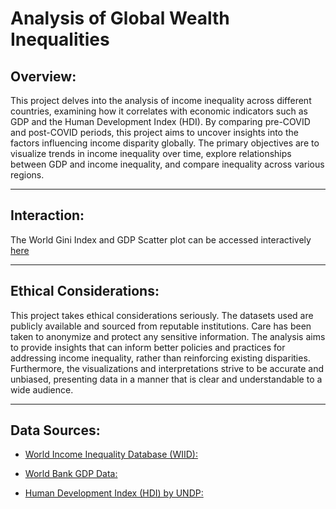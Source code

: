 # Analysis of Global Wealth Inequalities

## Overview:

This project delves into the analysis of income inequality across different countries, examining how it correlates with economic indicators such as GDP and the Human Development Index (HDI). By comparing pre-COVID and post-COVID periods, this project aims to uncover insights into the factors influencing income disparity globally. The primary objectives are to visualize trends in income inequality over time, explore relationships between GDP and income inequality, and compare inequality across various regions.

---

## Interaction:
The World Gini Index and GDP Scatter plot can be accessed interactively [here](https://ndeogratius.github.io/world-gini-index/)

---
## Ethical Considerations:

This project takes ethical considerations seriously. The datasets used are publicly available and sourced from reputable institutions. Care has been taken to anonymize and protect any sensitive information. The analysis aims to provide insights that can inform better policies and practices for addressing income inequality, rather than reinforcing existing disparities. Furthermore, the visualizations and interpretations strive to be accurate and unbiased, presenting data in a manner that is clear and understandable to a wide audience.

---

## Data Sources:

* [World Income Inequality Database (WIID):](https://www.wider.unu.edu/database/world-income-inequality-database-wiid)

* [World Bank GDP Data:](https://data.worldbank.org/indicator/NY.GDP.MKTP.CD)

* [Human Development Index (HDI) by UNDP:](http://hdr.undp.org/en/data)